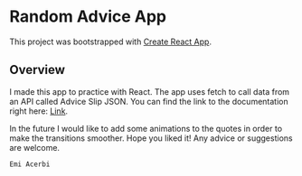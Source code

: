# Random Advice App

This project was bootstrapped with [Create React App](https://github.com/facebook/create-react-app).

## Overview

I made this app to practice with React. The app uses fetch to call data from an API called Advice Slip JSON. You can find the link to the documentation right here: [Link](https://api.adviceslip.com/).

In the future I would like to add some animations to the quotes in order to make the transitions smoother. Hope you liked it! Any advice or suggestions are welcome.

`Emi Acerbi`
